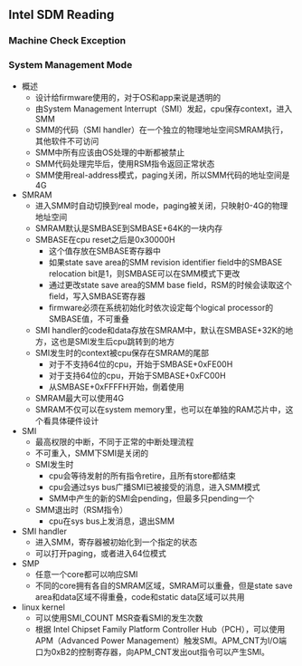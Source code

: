 ## Intel SDM Reading

### Machine Check Exception

### System Management Mode

- 概述
  - 设计给firmware使用的，对于OS和app来说是透明的
  - 由System Management Interrupt（SMI）发起，cpu保存context，进入SMM
  - SMM的代码（SMI handler）在一个独立的物理地址空间SMRAM执行，其他软件不可访问
  - SMM中所有应该由OS处理的中断都被禁止
  - SMM代码处理完毕后，使用RSM指令返回正常状态
  - SMM使用real-address模式，paging关闭，所以SMM代码的地址空间是4G
- SMRAM
  - 进入SMM时自动切换到real mode，paging被关闭，只映射0-4G的物理地址空间
  - SMRAM默认是SMBASE到SMBASE+64K的一块内存
  - SMBASE在cpu reset之后是0x30000H
    - 这个值存放在SMBASE寄存器中
    - 如果state save area的SMM revision identifier field中的SMBASE relocation bit是1，则SMBASE可以在SMM模式下更改
    - 通过更改state save area的SMM base field，RSM的时候会读取这个field，写入SMBASE寄存器
    - firmware必须在系统初始化时依次设定每个logical processor的SMBASE值，不可重叠
  - SMI handler的code和data存放在SMRAM中，默认在SMBASE+32K的地方，这也是SMI发生后cpu跳转到的地方
  - SMI发生时的context被cpu保存在SMRAM的尾部
    - 对于不支持64位的cpu，开始于SMBASE+0xFE00H
    - 对于支持64位的cpu，开始于SMBASE+0xFC00H
    - 从SMBASE+0xFFFFH开始，倒着使用
  - SMRAM最大可以使用4G
  - SMRAM不仅可以在system memory里，也可以在单独的RAM芯片中，这个看具体硬件设计
- SMI
  - 最高权限的中断，不同于正常的中断处理流程
  - 不可重入，SMM下SMI是关闭的
  - SMI发生时
    - cpu会等待发射的所有指令retire，且所有store都结束
    - cpu会通过sys bus广播SMI已被接受的消息，进入SMM模式
    - SMM中产生的新的SMI会pending，但最多只pending一个
  - SMM退出时（RSM指令）
    - cpu在sys bus上发消息，退出SMM
- SMI handler
  - 进入SMM，寄存器被初始化到一个指定的状态
  - 可以打开paging，或者进入64位模式
- SMP
  - 任意一个core都可以响应SMI
  - 不同的core拥有各自的SMRAM区域，SMRAM可以重叠，但是state save area和data区域不得重叠，code和static data区域可以共用
- linux kernel
  - 可以使用SMI_COUNT MSR查看SMI的发生次数
  - 根据 Intel Chipset Family Platform Controller Hub（PCH），可以使用APM（Advanced Power Management）触发SMI。APM_CNT为I/O端口为0xB2的控制寄存器，向APM_CNT发出out指令可以产生SMI。
